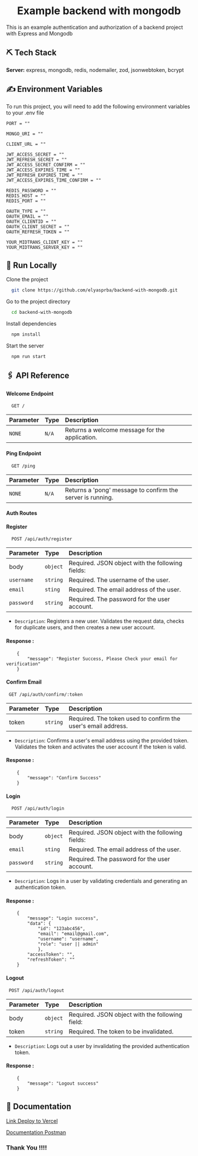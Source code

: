 <h1 align="center">Example backend with mongodb</h1>

This is an example authentication and authorization of a backend project with Express and Mongodb

## ⛏️ Tech Stack

**Server:** express, mongodb, redis, nodemailer, zod, jsonwebtoken, bcrypt

## ✍️ Environment Variables

To run this project, you will need to add the following environment variables to your .env file

```
PORT = ""

MONGO_URI = ""

CLIENT_URL = ""

JWT_ACCESS_SECRET = ""
JWT_REFRESH_SECRET = ""
JWT_ACCESS_SECRET_CONFIRM = ""
JWT_ACCESS_EXPIRES_TIME = ""
JWT_REFRESH_EXPIRES_TIME = ""
JWT_ACCESS_EXPIRES_TIME_CONFIRM = ""

REDIS_PASSWORD = ""
REDIS_HOST = ""
REDIS_PORT = ""

OAUTH_TYPE = ""
OAUTH_EMAIL = ""
OAUTH_CLIENTID = ""
OAUTH_CLIENT_SECRET = ""
OAUTH_REFRESH_TOKEN = ""

YOUR_MIDTRANS_CLIENT_KEY = ""
YOUR_MIDTRANS_SERVER_KEY = ""
```

## 📍 Run Locally

Clone the project

```bash
  git clone https://github.com/elyasprba/backend-with-mongodb.git
```

Go to the project directory

```bash
  cd backend-with-mongodb
```

Install dependencies

```bash
  npm install
```

Start the server

```bash
  npm run start
```

## 🖇 API Reference

#### Welcome Endpoint

```http
  GET /
```

| Parameter | Type  | Description                                    |
| :-------- | :---- | :--------------------------------------------- |
| `NONE`    | `N/A` | Returns a welcome message for the application. |

#### Ping Endpoint

```http
  GET /ping
```

| Parameter | Type  | Description                                                |
| :-------- | :---- | :--------------------------------------------------------- |
| `NONE`    | `N/A` | Returns a 'pong' message to confirm the server is running. |

#### Auth Routes

#### Register

```http
  POST /api/auth/register
```

| Parameter  | Type     | Description                                      |
| :--------- | :------- | :----------------------------------------------- |
| body       | `object` | Required. JSON object with the following fields: |
| `username` | `string` | Required. The username of the user.              |
| `email`    | `sting`  | Required. The email address of the user.         |
| `password` | `string` | Required. The password for the user account.     |

- `Description`: Registers a new user. Validates the request data, checks for duplicate users, and then creates a new user account.

#### Response :

```
    {
        "message": "Register Success, Please Check your email for verification"
    }
```

#### Confirm Email

```http
 GET /api/auth/confirm/:token
```

| Parameter | Type     | Description                                                   |
| :-------- | :------- | :------------------------------------------------------------ |
| token     | `string` | Required. The token used to confirm the user's email address. |

- `Description`: Confirms a user's email address using the provided token. Validates the token and activates the user account if the token is valid.

#### Response :

```
    {
        "message": "Confirm Success"
    }
```

#### Login

```http
  POST /api/auth/login
```

| Parameter  | Type     | Description                                      |
| :--------- | :------- | :----------------------------------------------- |
| body       | `object` | Required. JSON object with the following fields: |
| `email`    | `sting`  | Required. The email address of the user.         |
| `password` | `string` | Required. The password for the user account.     |

- `Description`: Logs in a user by validating credentials and generating an authentication token.

#### Response :

```
    {
        "message": "Login success",
        "data": {
            "id": "123abc456",
            "email": "email@gmail.com",
            "username": "username",
            "role": "user || admin"
            },
        "accessToken": "",
        "refreshToken": ""
    }
```

#### Logout

```http
 POST /api/auth/logout
```

| Parameter | Type     | Description                                     |
| :-------- | :------- | :---------------------------------------------- |
| body      | `object` | Required. JSON object with the following field: |
| token     | `string` | Required. The token to be invalidated.          |

- `Description`: Logs out a user by invalidating the provided authentication token.

#### Response :

```
    {
        "message": "Logout success"
    }
```

## 📄 Documentation

[Link Deploy to Vercel](https://backend-mongodb-app.vercel.app/)

[Documentation Postman](https://documenter.getpostman.com/view/20120165/2sAXqngjwe)

### Thank You !!!!
